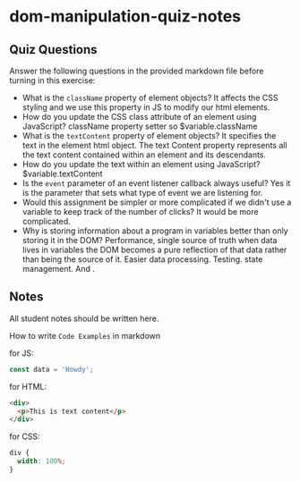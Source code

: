 # dom-manipulation-quiz-notes

## Quiz Questions

Answer the following questions in the provided markdown file before turning in this exercise:

- What is the `className` property of element objects?
  It affects the CSS styling and we use this property in JS to modify our html elements.
- How do you update the CSS class attribute of an element using JavaScript?
  className property setter so $variable.className
- What is the `textContent` property of element objects?
  It specifies the text in the element html object. The text Content property represents all the text content contained within an element and its descendants.
- How do you update the text within an element using JavaScript?
  $variable.textContent
- Is the `event` parameter of an event listener callback always useful?
  Yes it is the parameter that sets what type of event we are listening for.
- Would this assignment be simpler or more complicated if we didn't use a variable to keep track of the number of clicks?
  It would be more complicated.
- Why is storing information about a program in variables better than only storing it in the DOM?
  Performance, single source of truth when data lives in variables the DOM becomes a pure reflection of that data rather than being the source of it. Easier data processing. Testing. state management. And .

## Notes

All student notes should be written here.

How to write `Code Examples` in markdown

for JS:

```javascript
const data = 'Howdy';
```

for HTML:

```html
<div>
  <p>This is text content</p>
</div>
```

for CSS:

```css
div {
  width: 100%;
}
```
